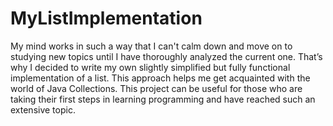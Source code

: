 # MyListImplementation
My mind works in such a way that I can't calm down and move on to studying new topics until I have thoroughly analyzed the current one. That’s why I decided to write my own slightly simplified but fully functional implementation of a list. This approach helps me get acquainted with the world of Java Collections.
This project can be useful for those who are taking their first steps in learning programming and have reached such an extensive topic.
